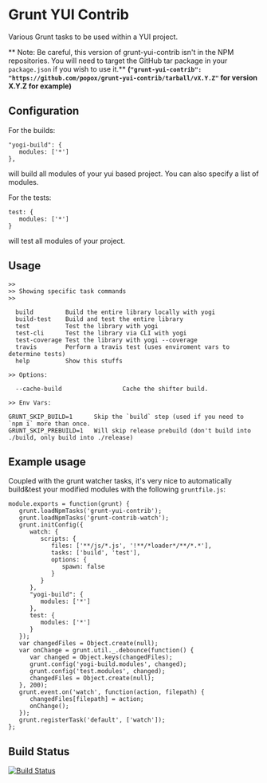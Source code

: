 Grunt YUI Contrib
=================

Various Grunt tasks to be used within a YUI project. 

** Note: Be careful, this version of grunt-yui-contrib isn't in the NPM repositories. You will need to target the GitHub tar package in your ```package.json``` if you wish to use it.**
__(```"grunt-yui-contrib": "https://github.com/popox/grunt-yui-contrib/tarball/vX.Y.Z"``` for version X.Y.Z for example)__

Configuration
----
For the builds:
```
"yogi-build": {
   modules: ['*']
},
```
will build all modules of your yui based project. You can also specify a list of modules.


For the tests:
```
test: {
   modules: ['*']
}
```
will test all modules of your project.

Usage
-----

```
>> 
>> Showing specific task commands
>> 

  build         Build the entire library locally with yogi
  build-test    Build and test the entire library
  test          Test the library with yogi
  test-cli      Test the library via CLI with yogi
  test-coverage Test the library with yogi --coverage
  travis        Perform a travis test (uses enviroment vars to determine tests)
  help          Show this stuffs

>> Options:

  --cache-build                 Cache the shifter build.

>> Env Vars:

GRUNT_SKIP_BUILD=1      Skip the `build` step (used if you need to `npm i` more than once.
GRUNT_SKIP_PREBUILD=1   Will skip release prebuild (don't build into ./build, only build into ./release)

```

Example usage
----

Coupled with the grunt watcher tasks, it's very nice to automatically build&test your modified modules with the following ```gruntfile.js```:
```
module.exports = function(grunt) {
   grunt.loadNpmTasks('grunt-yui-contrib');
   grunt.loadNpmTasks('grunt-contrib-watch');
   grunt.initConfig({
      watch: {
         scripts: {
            files: ['**/js/*.js', '!**/*loader*/**/*.*'],
            tasks: ['build', 'test'],
            options: {
               spawn: false
            }
         }
      },
      "yogi-build": {
         modules: ['*']
      },
      test: {
         modules: ['*']
      }
   });
   var changedFiles = Object.create(null);
   var onChange = grunt.util._.debounce(function() {
      var changed = Object.keys(changedFiles);
      grunt.config('yogi-build.modules', changed);
      grunt.config('test.modules', changed);
      changedFiles = Object.create(null);
   }, 200);
   grunt.event.on('watch', function(action, filepath) {
      changedFiles[filepath] = action;
      onChange();
   });
   grunt.registerTask('default', ['watch']);
};
```

Build Status
------------

[![Build Status](https://secure.travis-ci.org/clicrdv/grunt-yui-contrib.png?branch=master)](http://travis-ci.org/clicrdv/grunt-yui-contrib)
